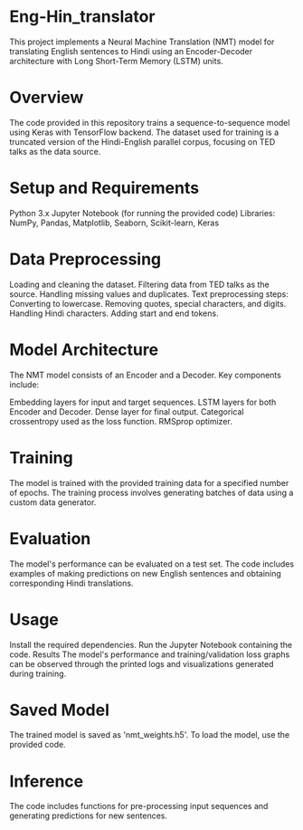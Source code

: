 # Eng-Hin_translator

This project implements a Neural Machine Translation (NMT) model for translating English sentences to Hindi using an Encoder-Decoder architecture with Long Short-Term Memory (LSTM) units.

# Overview
The code provided in this repository trains a sequence-to-sequence model using Keras with TensorFlow backend. The dataset used for training is a truncated version of the Hindi-English parallel corpus, focusing on TED talks as the data source.

# Setup and Requirements
Python 3.x
Jupyter Notebook (for running the provided code)
Libraries: 
    NumPy, Pandas, Matplotlib, Seaborn, Scikit-learn, Keras

# Data Preprocessing
Loading and cleaning the dataset.
Filtering data from TED talks as the source.
Handling missing values and duplicates.
Text preprocessing steps:
Converting to lowercase.
Removing quotes, special characters, and digits.
Handling Hindi characters.
Adding start and end tokens.


# Model Architecture
The NMT model consists of an Encoder and a Decoder. Key components include:

Embedding layers for input and target sequences.
LSTM layers for both Encoder and Decoder.
Dense layer for final output.
Categorical crossentropy used as the loss function.
RMSprop optimizer.


# Training
The model is trained with the provided training data for a specified number of epochs. The training process involves generating batches of data using a custom data generator.

# Evaluation
The model's performance can be evaluated on a test set. The code includes examples of making predictions on new English sentences and obtaining corresponding Hindi translations.

# Usage
Install the required dependencies.
Run the Jupyter Notebook containing the code.
Results
The model's performance and training/validation loss graphs can be observed through the printed logs and visualizations generated during training.

# Saved Model
The trained model is saved as 'nmt_weights.h5'. To load the model, use the provided code.

# Inference
The code includes functions for pre-processing input sequences and generating predictions for new sentences.
